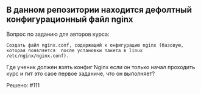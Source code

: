## В данном репозитории находится дефолтный конфигурационный файл nginx

Вопрос по заданию для авторов курса:

`Создать файл nginx.conf, содержащий к
онфигурацию nginx (базовую, которая появляется 
после установки пакета в linux 
/etc/nginx/nginx.conf).`

Где ученик должен взять конфиг Nginx если он 
только начал проходить курс и гит это саое первое 
заданиче, что он выполняет?


Решено: #111
